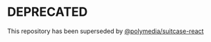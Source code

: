# DEPRECATED

This repository has been superseded by [@polymedia/suitcase-react](https://github.com/juzybits/polymedia-suitcase)
